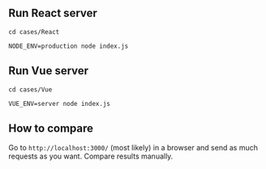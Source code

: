 ## Run React server
```
cd cases/React
```
```
NODE_ENV=production node index.js
```

## Run Vue server
```
cd cases/Vue
```
```
VUE_ENV=server node index.js
```

## How to compare
Go to `http://localhost:3000/` (most likely) in a browser and send as much requests as you want.
Compare results manually.
